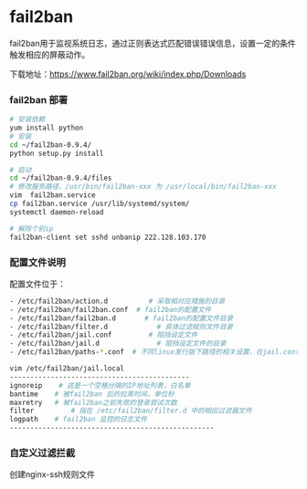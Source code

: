 # fail2ban

fail2ban用于监视系统日志，通过正则表达式匹配错误错误信息，设置一定的条件触发相应的屏蔽动作。

下载地址：https://www.fail2ban.org/wiki/index.php/Downloads

### fail2ban 部署

```bash
# 安装依赖
yum install python
# 安装
cd ~/fail2ban-0.9.4/
python setup.py install

# 启动
cd ~/fail2ban-0.9.4/files
# 修改服务路径，/usr/bin/fail2ban-xxx 为 /usr/local/bin/fail2ban-xxx
vim  fail2ban.service
cp fail2ban.service /usr/lib/systemd/system/
systemctl daemon-reload

# 解除个别ip
fail2ban-client set sshd unbanip 222.128.103.170
```

### 配置文件说明

配置文件位于：

```bash
- /etc/fail2ban/action.d          # 采取相对应措施的目录
- /etc/fail2ban/fail2ban.conf  # fail2ban的配置文件
- /etc/fail2ban/fail2ban.d       # fail2ban的配置文件目录
- /etc/fail2ban/filter.d            # 具体过滤规则文件目录
- /etc/fail2ban/jail.conf         # 阻挡设定文件
- /etc/fail2ban/jail.d              # 阻挡设定文件的目录
- /etc/fail2ban/paths-*.conf  # 不同linux发行版下路径的相关设置，在jail.conf的[INCLUDES]里指定

vim /etc/fail2ban/jail.local
--------------------------------------------
ignoreip    # 这是一个空格分隔的IP地址列表，白名单
bantime    # 被fail2ban 后的拉黑时间，单位秒
maxretry   # 被fail2ban之前失败的登录尝试次数
filter         # 指在 /etc/fail2ban/filter.d 中的相应过滤器文件
logpath    # fail2ban 监控的日志文件
--------------------------------------------------
```

### 自定义过滤拦截

创建nginx-ssh规则文件
